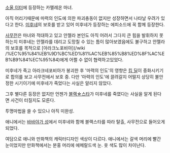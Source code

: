 [소울 이터](%EC%86%8C%EC%9A%B8%20%EC%9D%B4%ED%84%B0.md)에 등장하는 카멜레온 마녀.

아직 어리기때문에 마력의 인도에 의한 파괴충동이 없지만 성장하면서 나타날 우려가 있다고 한다.
[미후네](%EB%AF%B8%ED%9B%84%EB%84%A4.md)의 보호를 받고 있어 미후네가 등장하는 에피소드에 꼭 함께 등장한다.

[사무전](%EC%82%AC%EB%AC%B4%EC%A0%84.md)은 마녀와 적대하고 있고 안젤라 본인도 아직 어려서 그다지 큰 힘을
발휘하지 못하는지 미후네는 안젤라를 데리고 도망칠 수 있는 틈이 많아보였음에도 불구하고 안젤라의 보호를 목적으로 [아라크노포비아](/wiki
/%EC%95%84%EB%9D%BC%ED%81%AC%EB%85%B8%ED%8F%AC%EB%B9%84%EC%95%84)에게 어쩔 수 없이
협력하고있었다.

미후네가 죽고 아라크네포비아가 붕괴한 후 '마력의 인도'의 영향은 [킴 딜](%ED%82%B4%20%EB%94%9C.md)이
중화시키기로 합의를 보고 사무전에서 보호 중. 다만 '마력의 인도'에 끌려갈지 어떨지 상당히 불안정한 시기이기에 미후네가 죽었다는 사실은
알리지 않았다.

그후 별다른 등장은 없지만 언젠가
[블랙☆스타](%EB%B8%94%EB%9E%99%E2%98%86%EC%8A%A4%ED%83%80.md)가 미후네를 죽였다는 사실을 알게
된다면 사건이 터질지도 모른다.

투명마법을 쓸 수 있으나 아직 미완성.  

애니에서는 [바바야가 성](%EB%B0%94%EB%B0%94%EC%95%BC%EA%B0%80%20%EC%84%B1.md)에서 미후네와
함께 블랙스타를 따라 탈출, 사무전으로 들어오게 되었다.

여담으로 애니와 만화책의 캐릭터디자인 색상이 다르다. 애니에서는 갈색 머리에 빨간 눈이었지만 만화책에서는 분홍 머리에 에메랄드색 눈. 옷
색도 많이 차이난다.  

